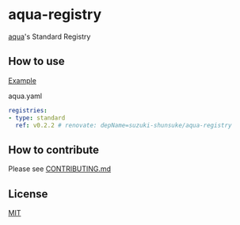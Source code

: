 # aqua-registry

[aqua](https://github.com/suzuki-shunsuke/aqua)'s Standard Registry

## How to use

[Example](aqua.yaml)

aqua.yaml

```yaml
registries:
- type: standard
  ref: v0.2.2 # renovate: depName=suzuki-shunsuke/aqua-registry
```

## How to contribute

Please see [CONTRIBUTING.md](CONTRIBUTING.md)

## License

[MIT](LICENSE)
